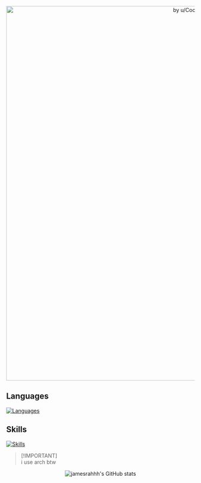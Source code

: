 <p align="center">
  <img width=1000 src="https://i.redd.it/xw9x6p1avbe91.png" align="center" alt="by u/CocoNotShell" />
</p>

## Languages
[![Languages](https://skillicons.dev/icons?i=flutter,dart,c,cpp&perline=5)](https://skillicons.dev)
## Skills
[![Skills](https://skillicons.dev/icons?i=arch,linux,neovim&perline=5)](https://skillicons.dev)

> [!IMPORTANT]\
> i use arch btw

<p align="center">
 <img src="https://github-readme-stats.vercel.app/api?username=jamesrahhh&show_icons=true&theme=transparent&hide_border=true&title_color=ffffff&text_color=ffffff&icon_color=ffffff" align="center" alt="jamesrahhh's GitHub stats" />
</p>
